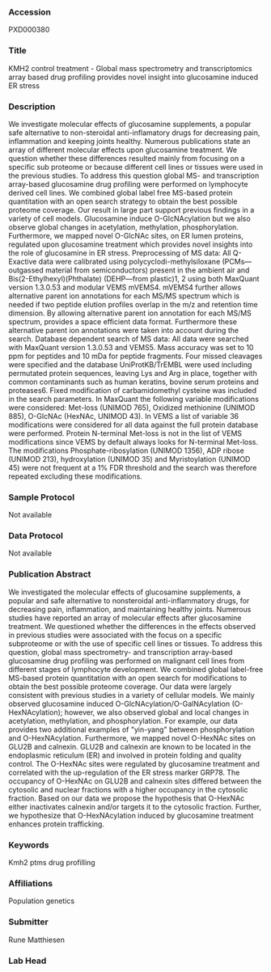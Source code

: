 ### Accession
PXD000380

### Title
KMH2 control treatment -  Global mass spectrometry and transcriptomics array based drug profiling provides novel insight into glucosamine induced ER stress

### Description
We investigate molecular effects of glucosamine supplements, a popular safe alternative to non-steroidal anti-inflamatory drugs for decreasing pain, inflammation and keeping joints healthy. Numerous publications state an array of different molecular effects upon glucosamine treatment. We question whether these differences resulted mainly from focusing on a specific sub proteome or because different cell lines or tissues were used in the previous studies. To address this question global MS- and transcription array-based glucosamine drug profiling were performed on lymphocyte derived cell lines. We combined global label free MS-based protein quantitation with an open search strategy to obtain the best possible proteome coverage. Our result in large part support previous findings in a variety of cell models. Glucosamine induce O-GlcNAcylation but we also observe global changes in acetylation, methylation, phosphorylation. Furthermore, we mapped novel O-GlcNAc sites, on ER lumen proteins, regulated upon glucosamine treatment which provides novel insights into the role of glucosamine in ER stress. Preprocessing of MS data: All Q-Exactive data were calibrated using polycyclodi-methylsiloxane (PCMs—outgassed material from semiconductors) present in the ambient air and Bis(2-Ethylhexyl)(Phthalate) (DEHP—from plastic)1, 2 using both MaxQuant version 1.3.0.53 and modular VEMS mVEMS4. mVEMS4 further allows alternative parent ion annotations for each MS/MS spectrum which is needed if two peptide elution profiles overlap in the m/z and retention time dimension. By allowing alternative parent ion annotation for each MS/MS spectrum, provides a space efficient data format. Furthermore these alternative parent ion annotations were taken into account during the search. Database dependent search of MS data: All data were searched with MaxQuant version 1.3.0.53 and VEMS5. Mass accuracy was set to 10 ppm for peptides and 10 mDa for peptide fragments. Four missed cleavages were specified and the database UniProtKB/TrEMBL were used including permutated protein sequences, leaving Lys and Arg in place, together with common contaminants such as human keratins, bovine serum proteins and proteases6. Fixed modification of carbamidomethyl cysteine was included in the search parameters. In MaxQuant the following variable modifications were considered: Met-loss (UNIMOD 765), Oxidized methionine (UNIMOD 885), O-GlcNAc (HexNAc, UNIMOD 43). In VEMS a list of variable 36 modifications were considered for all data against the full protein database were performed. Protein N-terminal Met-loss is not in the list of VEMS modifications since VEMS by default always looks for N-terminal Met-loss. The modifications Phosphate-ribosylation (UNIMOD 1356), ADP ribose (UNIMOD 213), hydroxylation (UNIMOD 35) and Myristoylation (UNIMOD 45) were not frequent at a 1% FDR threshold and the search was therefore repeated excluding these modifications.

### Sample Protocol
Not available

### Data Protocol
Not available

### Publication Abstract
We investigated the molecular effects of glucosamine supplements, a popular and safe alternative to nonsteroidal anti-inflammatory drugs, for decreasing pain, inflammation, and maintaining healthy joints. Numerous studies have reported an array of molecular effects after glucosamine treatment. We questioned whether the differences in the effects observed in previous studies were associated with the focus on a specific subproteome or with the use of specific cell lines or tissues. To address this question, global mass spectrometry- and transcription array-based glucosamine drug profiling was performed on malignant cell lines from different stages of lymphocyte development. We combined global label-free MS-based protein quantitation with an open search for modifications to obtain the best possible proteome coverage. Our data were largely consistent with previous studies in a variety of cellular models. We mainly observed glucosamine induced O-GlcNAcylation/O-GalNAcylation (O-HexNAcylation); however, we also observed global and local changes in acetylation, methylation, and phosphorylation. For example, our data provides two additional examples of "yin-yang" between phosphorylation and O-HexNAcylation. Furthermore, we mapped novel O-HexNAc sites on GLU2B and calnexin. GLU2B and calnexin are known to be located in the endoplasmic reticulum (ER) and involved in protein folding and quality control. The O-HexNAc sites were regulated by glucosamine treatment and correlated with the up-regulation of the ER stress marker GRP78. The occupancy of O-HexNAc on GLU2B and calnexin sites differed between the cytosolic and nuclear fractions with a higher occupancy in the cytosolic fraction. Based on our data we propose the hypothesis that O-HexNAc either inactivates calnexin and/or targets it to the cytosolic fraction. Further, we hypothesize that O-HexNAcylation induced by glucosamine treatment enhances protein trafficking.

### Keywords
Kmh2 ptms drug profilling

### Affiliations
Population genetics

### Submitter
Rune Matthiesen

### Lab Head


